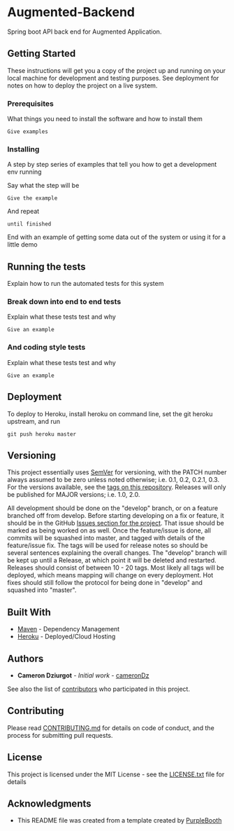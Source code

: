 # Augmented-Backend

Spring boot API back end for Augmented Application.

## Getting Started

These instructions will get you a copy of the project up and running on your local machine for development and testing purposes. See deployment for notes on how to deploy the project on a live system.

### Prerequisites

What things you need to install the software and how to install them

```
Give examples
```

### Installing

A step by step series of examples that tell you how to get a development env running

Say what the step will be

```
Give the example
```

And repeat

```
until finished
```

End with an example of getting some data out of the system or using it for a little demo

## Running the tests

Explain how to run the automated tests for this system

### Break down into end to end tests

Explain what these tests test and why

```
Give an example
```

### And coding style tests

Explain what these tests test and why

```
Give an example
```

## Deployment

To deploy to Heroku, install heroku on command line, set the git heroku upstream, and run 

```
git push heroku master
```

## Versioning

This project essentially uses [SemVer](http://semver.org/) for versioning, with the PATCH number always assumed to be zero unless noted otherwise; i.e. 0.1, 0.2, 0.2.1, 0.3. For the versions available, see the [tags on this repository](https://github.com/cameronDz/augmented-backend/tags). Releases will only be published for MAJOR versions; i.e. 1.0, 2.0.

All development should be done on the "develop" branch, or on a feature branched off from develop. Before starting developing on a fix or feature, it should be in the GitHub [Issues section for the project](https://github.com/cameronDz/augmented-backend/issues). That issue should be marked as being worked on as well. Once the feature/issue is done, all commits will be squashed into master, and tagged with details of the feature/issue fix. The tags will be used for release notes so should be several sentences explaining the overall changes. The "develop" branch will be kept up until a Release, at which point it will be deleted and restarted. Releases should consist of between 10 - 20 tags. Most likely all tags will be deployed, which means mapping will change on every deployment. Hot fixes should still follow the protocol for being done in "develop" and squashed into "master".

## Built With

* [Maven](https://maven.apache.org/) - Dependency Management 
* [Heroku](https://heroku.com) - Deployed/Cloud Hosting

## Authors

* **Cameron Dziurgot** - *Initial work* - [cameronDz](https://github.com/cameronDz)

See also the list of [contributors](https://github.com/your/project/contributors) who participated in this project.

## Contributing

Please read [CONTRIBUTING.md](CONTRIBUTING.md) for details on code of conduct, and the process for submitting pull requests.

## License

This project is licensed under the MIT License - see the [LICENSE.txt](LICENSE.txt) file for details

## Acknowledgments

* This README file was created from a template created by [PurpleBooth](https://github.com/PurpleBooth)
